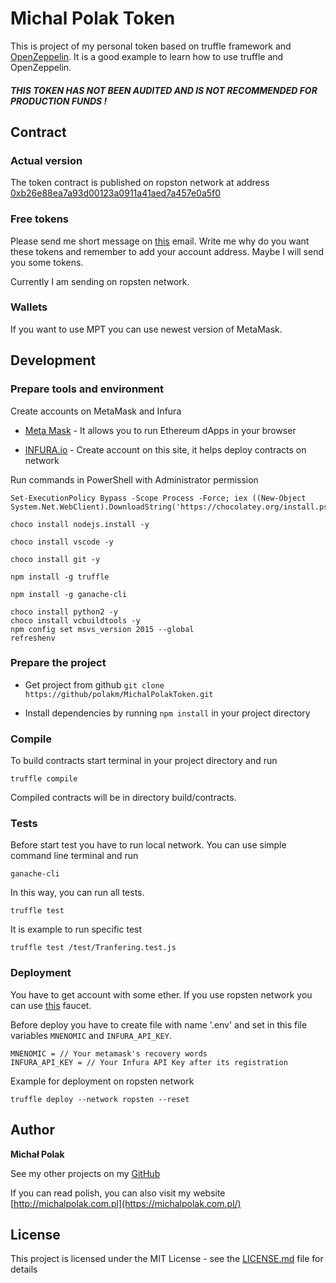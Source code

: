 # Michal Polak Token

This is  project of my personal token based on truffle framework and [OpenZeppelin](https://openzeppelin.org/). It is a good example to learn how to use truffle and OpenZeppelin.

<h5>THIS TOKEN HAS NOT BEEN AUDITED AND IS NOT RECOMMENDED FOR PRODUCTION FUNDS !</h5>

## Contract 

### Actual version
The token contract is published on ropston network at address
[0xb26e88ea7a93d00123a0911a41aed7a457e0a5f0](https://ropsten.etherscan.io/token/0xb26e88ea7a93d00123a0911a41aed7a457e0a5f0)

### Free tokens

Please send me short message on [this](mailto:michal.polak.token@gmail.com) email. Write me why do you want these tokens and remember to add your account address. Maybe I will send you some tokens.  

Currently I am sending on ropsten network.

### Wallets

If you want to use MPT you can use newest version of MetaMask.

## Development

### Prepare tools and environment
 
Create accounts on MetaMask and Infura

* [Meta Mask](https://metamask.io/) - It allows you to run Ethereum dApps in your browser

* [INFURA.io](https://infura.io/) - Create account on this site, it helps deploy contracts on network 

Run commands in PowerShell with Administrator permission

```
Set-ExecutionPolicy Bypass -Scope Process -Force; iex ((New-Object System.Net.WebClient).DownloadString('https://chocolatey.org/install.ps1'))
```
```
choco install nodejs.install -y
```
```
choco install vscode -y
```
```
choco install git -y
```
```
npm install -g truffle
```
```
npm install -g ganache-cli
```
```
choco install python2 -y
choco install vcbuildtools -y
npm config set msvs_version 2015 --global
refreshenv
```

### Prepare the project

* Get project from github `git clone https://github/polakm/MichalPolakToken.git`

* Install dependencies by running `npm install` in your project directory

### Compile

To build contracts start terminal in your project directory and run 

```
truffle compile
```

Compiled contracts will be in directory build/contracts.

### Tests

Before start test you have to run local network. You can use simple command line terminal and run 

```
ganache-cli
```

In this way, you can run all tests.

```
truffle test
```

It is example to run specific test

```
truffle test /test/Tranfering.test.js
```

### Deployment

You have to get account with some ether. If you use ropsten network you can use [this](https://faucet.ropsten.be/) faucet.

Before deploy you have to create file with name '.env' and set in this file variables `MNENOMIC` and `INFURA_API_KEY`. 

```
MNENOMIC = // Your metamask's recovery words
INFURA_API_KEY = // Your Infura API Key after its registration
```

Example for deployment on ropsten network
```
truffle deploy --network ropsten --reset
```


## Author 

**Michał Polak**

See my other projects on my [GitHub](https://github.com/polakm)

If you can read polish, you can also visit my website [http://michalpolak.com.pl](https://michalpolak.com.pl/)

## License

This project is licensed under the MIT License - see the [LICENSE.md](LICENSE.md) file for details
